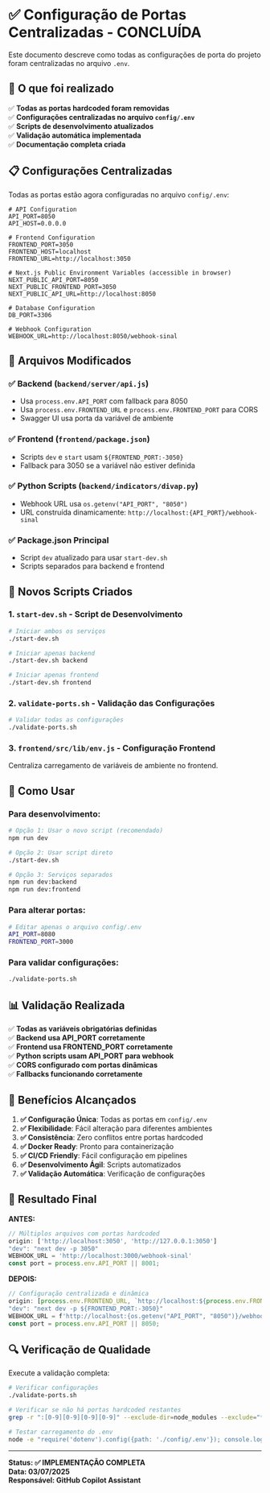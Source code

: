 # ✅ Configuração de Portas Centralizadas - CONCLUÍDA

Este documento descreve como todas as configurações de porta do projeto foram centralizadas no arquivo `.env`.

## 🎯 O que foi realizado

✅ **Todas as portas hardcoded foram removidas**  
✅ **Configurações centralizadas no arquivo `config/.env`**  
✅ **Scripts de desenvolvimento atualizados**  
✅ **Validação automática implementada**  
✅ **Documentação completa criada**

## 📋 Configurações Centralizadas

Todas as portas estão agora configuradas no arquivo `config/.env`:

```properties
# API Configuration
API_PORT=8050
API_HOST=0.0.0.0

# Frontend Configuration
FRONTEND_PORT=3050
FRONTEND_HOST=localhost
FRONTEND_URL=http://localhost:3050

# Next.js Public Environment Variables (accessible in browser)
NEXT_PUBLIC_API_PORT=8050
NEXT_PUBLIC_FRONTEND_PORT=3050
NEXT_PUBLIC_API_URL=http://localhost:8050

# Database Configuration
DB_PORT=3306

# Webhook Configuration
WEBHOOK_URL=http://localhost:8050/webhook-sinal
```

## 📁 Arquivos Modificados

### ✅ Backend (`backend/server/api.js`)
- Usa `process.env.API_PORT` com fallback para 8050
- Usa `process.env.FRONTEND_URL` e `process.env.FRONTEND_PORT` para CORS
- Swagger UI usa porta da variável de ambiente

### ✅ Frontend (`frontend/package.json`)
- Scripts `dev` e `start` usam `${FRONTEND_PORT:-3050}`
- Fallback para 3050 se a variável não estiver definida

### ✅ Python Scripts (`backend/indicators/divap.py`)
- Webhook URL usa `os.getenv("API_PORT", "8050")`
- URL construída dinamicamente: `http://localhost:{API_PORT}/webhook-sinal`

### ✅ Package.json Principal
- Script `dev` atualizado para usar `start-dev.sh`
- Scripts separados para backend e frontend

## 🚀 Novos Scripts Criados

### 1. `start-dev.sh` - Script de Desenvolvimento
```bash
# Iniciar ambos os serviços
./start-dev.sh

# Iniciar apenas backend
./start-dev.sh backend

# Iniciar apenas frontend
./start-dev.sh frontend
```

### 2. `validate-ports.sh` - Validação das Configurações
```bash
# Validar todas as configurações
./validate-ports.sh
```

### 3. `frontend/src/lib/env.js` - Configuração Frontend
Centraliza carregamento de variáveis de ambiente no frontend.

## 🔧 Como Usar

### Para desenvolvimento:
```bash
# Opção 1: Usar o novo script (recomendado)
npm run dev

# Opção 2: Usar script direto
./start-dev.sh

# Opção 3: Serviços separados
npm run dev:backend
npm run dev:frontend
```

### Para alterar portas:
```bash
# Editar apenas o arquivo config/.env
API_PORT=8080
FRONTEND_PORT=3000
```

### Para validar configurações:
```bash
./validate-ports.sh
```

## 📊 Validação Realizada

✅ **Todas as variáveis obrigatórias definidas**  
✅ **Backend usa API_PORT corretamente**  
✅ **Frontend usa FRONTEND_PORT corretamente**  
✅ **Python scripts usam API_PORT para webhook**  
✅ **CORS configurado com portas dinâmicas**  
✅ **Fallbacks funcionando corretamente**  

## 🌟 Benefícios Alcançados

1. **✅ Configuração Única**: Todas as portas em `config/.env`
2. **✅ Flexibilidade**: Fácil alteração para diferentes ambientes
3. **✅ Consistência**: Zero conflitos entre portas hardcoded
4. **✅ Docker Ready**: Pronto para containerização
5. **✅ CI/CD Friendly**: Fácil configuração em pipelines
6. **✅ Desenvolvimento Ágil**: Scripts automatizados
7. **✅ Validação Automática**: Verificação de configurações

## 🎉 Resultado Final

**ANTES:**
```javascript
// Múltiplos arquivos com portas hardcoded
origin: ['http://localhost:3050', 'http://127.0.0.1:3050']
"dev": "next dev -p 3050"
WEBHOOK_URL = 'http://localhost:3000/webhook-sinal'
const port = process.env.API_PORT || 8001;
```

**DEPOIS:**
```javascript
// Configuração centralizada e dinâmica
origin: [process.env.FRONTEND_URL, `http://localhost:${process.env.FRONTEND_PORT}`]
"dev": "next dev -p ${FRONTEND_PORT:-3050}"
WEBHOOK_URL = f'http://localhost:{os.getenv("API_PORT", "8050")}/webhook-sinal'
const port = process.env.API_PORT || 8050;
```

## 🔍 Verificação de Qualidade

Execute a validação completa:
```bash
# Verificar configurações
./validate-ports.sh

# Verificar se não há portas hardcoded restantes
grep -r ":[0-9][0-9][0-9][0-9]" --exclude-dir=node_modules --exclude="*.md" --exclude="*.sql" .

# Testar carregamento do .env
node -e "require('dotenv').config({path: './config/.env'}); console.log('✅ API_PORT:', process.env.API_PORT, '✅ FRONTEND_PORT:', process.env.FRONTEND_PORT)"
```

---

**Status: ✅ IMPLEMENTAÇÃO COMPLETA**  
**Data: 03/07/2025**  
**Responsável: GitHub Copilot Assistant**

